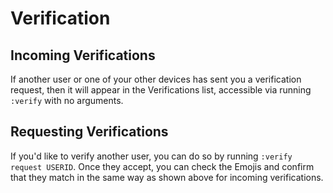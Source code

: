 # Verification

## Incoming Verifications

If another user or one of your other devices has sent you a verification
request, then it will appear in the Verifications list, accessible via running
`:verify` with no arguments.

## Requesting Verifications

If you'd like to verify another user, you can do so by running
`:verify request USERID`. Once they accept, you can check the Emojis and
confirm that they match in the same way as shown above for incoming
verifications.

